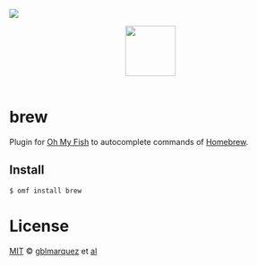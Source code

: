 ![](https://img.shields.io/badge/license-MIT-007EC7.svg?style=flat-square)

<div align="center"> <a href="http://github.com/fish-shell/oh-my-fish"> <img width=90px  src="https://cloud.githubusercontent.com/assets/8317250/8510172/f006f0a4-230f-11e5-98b6-5c2e3c87088f.png"> </a></div><br>

brew
====

Plugin for [Oh My Fish](https://www.github.com/fish-shell/oh-my-fish) to autocomplete commands of [Homebrew](http://brew.sh).

Install
-------

```fish
$ omf install brew
```

License
=======

[MIT](http://opensource.org/licenses/MIT) © [gblmarquez](http://github.com/gblmarquez) et [al](https://github.com/oh-my-fish/plugin-brew/graphs/contributors)
